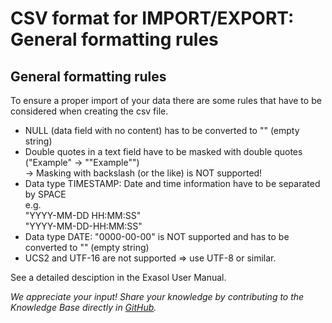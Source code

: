 # CSV format for IMPORT/EXPORT: General formatting rules 
## General formatting rules

To ensure a proper import of your data there are some rules that have to be considered when creating the csv file.

* NULL (data field with no content) has to be converted to "" (empty string)
* Double quotes in a text field have to be masked with double quotes ("Example" -> ""Example"")  
-> Masking with backslash (or the like) is NOT supported!
* Data type TIMESTAMP: Date and time information have to be separated by SPACE  
e.g.   
"YYYY-MM-DD HH:MM:SS"     
"YYYY-MM-DD-HH:MM:SS"
* Data type DATE: "0000-00-00" is NOT supported and has to be converted to "" (empty string)
* UCS2 and UTF-16 are not supported => use UTF-8 or similar.

See a detailed desciption in the Exasol User Manual.

*We appreciate your input! Share your knowledge by contributing to the Knowledge Base directly in [GitHub](https://github.com/exasol/public-knowledgebase).* 